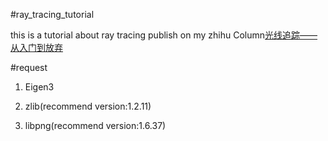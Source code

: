 #ray_tracing_tutorial  

this is a tutorial about ray tracing publish on my zhihu Column[光线追踪——从入门到放弃](https://zhuanlan.zhihu.com/c_1236671479258869760)

#request

1. Eigen3

2. zlib(recommend version:1.2.11)

3. libpng(recommend version:1.6.37)
